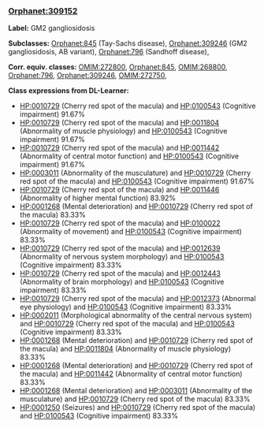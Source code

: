 
### [Orphanet:309152](http://www.orpha.net/ORDO/Orphanet_309152)
**Label:** GM2 gangliosidosis

**Subclasses:** [Orphanet:845](http://www.orpha.net/ORDO/Orphanet_845) (Tay-Sachs disease), [Orphanet:309246](http://www.orpha.net/ORDO/Orphanet_309246) (GM2 gangliosidosis, AB variant), [Orphanet:796](http://www.orpha.net/ORDO/Orphanet_796) (Sandhoff disease), 

**Corr. equiv. classes:** [OMIM:272800](http://purl.obolibrary.org/obo/OMIM_272800), [Orphanet:845](http://www.orpha.net/ORDO/Orphanet_845), [OMIM:268800](http://purl.obolibrary.org/obo/OMIM_268800), [Orphanet:796](http://www.orpha.net/ORDO/Orphanet_796), [Orphanet:309246](http://www.orpha.net/ORDO/Orphanet_309246), [OMIM:272750](http://purl.obolibrary.org/obo/OMIM_272750), 

**Class expressions from DL-Learner:**

- [HP:0010729](http://purl.obolibrary.org/obo/HP_0010729) (Cherry red spot of the macula) and [HP:0100543](http://purl.obolibrary.org/obo/HP_0100543) (Cognitive impairment) 91.67%
- [HP:0010729](http://purl.obolibrary.org/obo/HP_0010729) (Cherry red spot of the macula) and [HP:0011804](http://purl.obolibrary.org/obo/HP_0011804) (Abnormality of muscle physiology) and [HP:0100543](http://purl.obolibrary.org/obo/HP_0100543) (Cognitive impairment) 91.67%
- [HP:0010729](http://purl.obolibrary.org/obo/HP_0010729) (Cherry red spot of the macula) and [HP:0011442](http://purl.obolibrary.org/obo/HP_0011442) (Abnormality of central motor function) and [HP:0100543](http://purl.obolibrary.org/obo/HP_0100543) (Cognitive impairment) 91.67%
- [HP:0003011](http://purl.obolibrary.org/obo/HP_0003011) (Abnormality of the musculature) and [HP:0010729](http://purl.obolibrary.org/obo/HP_0010729) (Cherry red spot of the macula) and [HP:0100543](http://purl.obolibrary.org/obo/HP_0100543) (Cognitive impairment) 91.67%
- [HP:0010729](http://purl.obolibrary.org/obo/HP_0010729) (Cherry red spot of the macula) and [HP:0011446](http://purl.obolibrary.org/obo/HP_0011446) (Abnormality of higher mental function) 83.92%
- [HP:0001268](http://purl.obolibrary.org/obo/HP_0001268) (Mental deterioration) and [HP:0010729](http://purl.obolibrary.org/obo/HP_0010729) (Cherry red spot of the macula) 83.33%
- [HP:0010729](http://purl.obolibrary.org/obo/HP_0010729) (Cherry red spot of the macula) and [HP:0100022](http://purl.obolibrary.org/obo/HP_0100022) (Abnormality of movement) and [HP:0100543](http://purl.obolibrary.org/obo/HP_0100543) (Cognitive impairment) 83.33%
- [HP:0010729](http://purl.obolibrary.org/obo/HP_0010729) (Cherry red spot of the macula) and [HP:0012639](http://purl.obolibrary.org/obo/HP_0012639) (Abnormality of nervous system morphology) and [HP:0100543](http://purl.obolibrary.org/obo/HP_0100543) (Cognitive impairment) 83.33%
- [HP:0010729](http://purl.obolibrary.org/obo/HP_0010729) (Cherry red spot of the macula) and [HP:0012443](http://purl.obolibrary.org/obo/HP_0012443) (Abnormality of brain morphology) and [HP:0100543](http://purl.obolibrary.org/obo/HP_0100543) (Cognitive impairment) 83.33%
- [HP:0010729](http://purl.obolibrary.org/obo/HP_0010729) (Cherry red spot of the macula) and [HP:0012373](http://purl.obolibrary.org/obo/HP_0012373) (Abnormal eye physiology) and [HP:0100543](http://purl.obolibrary.org/obo/HP_0100543) (Cognitive impairment) 83.33%
- [HP:0002011](http://purl.obolibrary.org/obo/HP_0002011) (Morphological abnormality of the central nervous system) and [HP:0010729](http://purl.obolibrary.org/obo/HP_0010729) (Cherry red spot of the macula) and [HP:0100543](http://purl.obolibrary.org/obo/HP_0100543) (Cognitive impairment) 83.33%
- [HP:0001268](http://purl.obolibrary.org/obo/HP_0001268) (Mental deterioration) and [HP:0010729](http://purl.obolibrary.org/obo/HP_0010729) (Cherry red spot of the macula) and [HP:0011804](http://purl.obolibrary.org/obo/HP_0011804) (Abnormality of muscle physiology) 83.33%
- [HP:0001268](http://purl.obolibrary.org/obo/HP_0001268) (Mental deterioration) and [HP:0010729](http://purl.obolibrary.org/obo/HP_0010729) (Cherry red spot of the macula) and [HP:0011442](http://purl.obolibrary.org/obo/HP_0011442) (Abnormality of central motor function) 83.33%
- [HP:0001268](http://purl.obolibrary.org/obo/HP_0001268) (Mental deterioration) and [HP:0003011](http://purl.obolibrary.org/obo/HP_0003011) (Abnormality of the musculature) and [HP:0010729](http://purl.obolibrary.org/obo/HP_0010729) (Cherry red spot of the macula) 83.33%
- [HP:0001250](http://purl.obolibrary.org/obo/HP_0001250) (Seizures) and [HP:0010729](http://purl.obolibrary.org/obo/HP_0010729) (Cherry red spot of the macula) and [HP:0100543](http://purl.obolibrary.org/obo/HP_0100543) (Cognitive impairment) 83.33%


